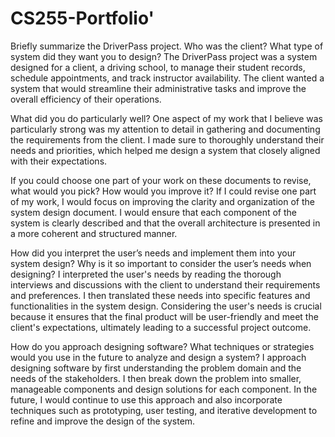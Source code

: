 # CS255-Portfolio'

Briefly summarize the DriverPass project. Who was the client? What type of system did they want you to design?
The DriverPass project was a system designed for a client, a driving school, to manage their student records, schedule appointments, and track instructor availability. The client wanted a system that would streamline their administrative tasks and improve the overall efficiency of their operations.

What did you do particularly well?
One aspect of my work that I believe was particularly strong was my attention to detail in gathering and documenting the requirements from the client. I made sure to thoroughly understand their needs and priorities, which helped me design a system that closely aligned with their expectations.

If you could choose one part of your work on these documents to revise, what would you pick? How would you improve it?
If I could revise one part of my work, I would focus on improving the clarity and organization of the system design document. I would ensure that each component of the system is clearly described and that the overall architecture is presented in a more coherent and structured manner.

How did you interpret the user’s needs and implement them into your system design? Why is it so important to consider the user’s needs when designing?
I interpreted the user's needs by reading the thorough interviews and discussions with the client to understand their requirements and preferences. I then translated these needs into specific features and functionalities in the system design. Considering the user's needs is crucial because it ensures that the final product will be user-friendly and meet the client's expectations, ultimately leading to a successful project outcome.

How do you approach designing software? What techniques or strategies would you use in the future to analyze and design a system?
I approach designing software by first understanding the problem domain and the needs of the stakeholders. I then break down the problem into smaller, manageable components and design solutions for each component. In the future, I would continue to use this approach and also incorporate techniques such as prototyping, user testing, and iterative development to refine and improve the design of the system.
